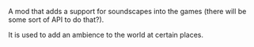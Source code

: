 A mod that adds a support for soundscapes into the games (there will be some sort of API to do that?).

It is used to add an ambience to the world at certain places.
